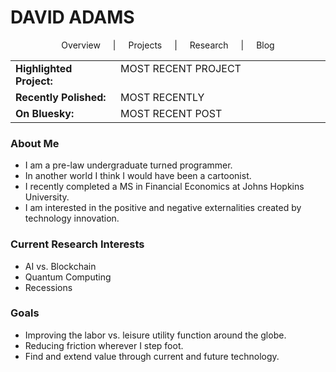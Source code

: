 # DAVID ADAMS
<!-- Navigation Tabs -->
<div align="center">
  <a href="README.md" style="padding: 8px 16px; text-decoration: none;">Overview</a> |
  <a href="projects.md" style="padding: 8px 16px; text-decoration: none;">Projects</a> |
  <a href="research.md" style="padding: 8px 16px; text-decoration: none;">Research</a> |
  <a href="blog.md" style="padding: 8px 16px; text-decoration: none;">Blog</a>
</div>

<!--Current Work Section -->
<table>
  <tr>
    <td valign="top" width="33%"><strong>Highlighted Project:</strong></td>
    <td valign="top" width="66%">MOST RECENT PROJECT</td>
  </tr>
  <tr>
    <td valign="top" width="33%"><strong>Recently Polished:</strong></td>
    <td valign="top" width="66%">MOST RECENTLY</td>
  </tr>
  <tr>
    <td valign="top" width="33%"><strong>On Bluesky:</strong></td>
    <td valign="top" width="66%">MOST RECENT POST</td>
  </tr>
</table>

<!-- Background -->
### About Me
- I am a pre-law undergraduate turned programmer.
- In another world I think I would have been a cartoonist.
- I recently completed a MS in Financial Economics at Johns Hopkins University.
- I am interested in the positive and negative externalities created by technology innovation.

### Current Research Interests
- AI vs. Blockchain
- Quantum Computing
- Recessions

### Goals
- Improving the labor vs. leisure utility function around the globe.
- Reducing friction wherever I step foot.
- Find and extend value through current and future technology.
